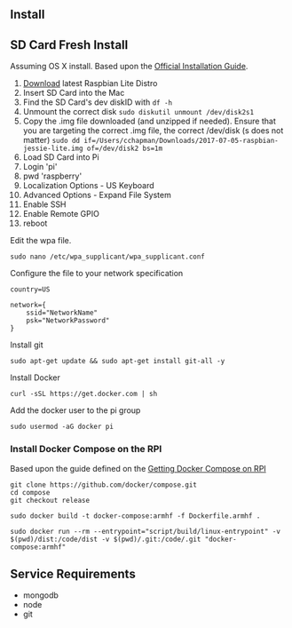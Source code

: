 ## Install

## SD Card Fresh Install

Assuming OS X install. Based upon the [Official Installation Guide](https://www.raspberrypi.org/documentation/installation/installing-images/mac.md).

1. [Download](https://www.raspberrypi.org/downloads/raspbian/) latest Raspbian Lite Distro
2. Insert SD Card into the Mac
3. Find the SD Card's dev diskID with ```df -h```
4. Unmount the correct disk ```sudo diskutil unmount /dev/disk2s1```
5. Copy the .img file downloaded (and unzipped if needed). Ensure that you are targeting the correct .img file, the correct /dev/disk (s does not matter) ```sudo dd if=/Users/cchapman/Downloads/2017-07-05-raspbian-jessie-lite.img of=/dev/disk2 bs=1m```
6. Load SD Card into Pi
7. Login 'pi'
8. pwd 'raspberry'
9. Localization Options - US Keyboard
10. Advanced Options - Expand File System
11. Enable SSH
12. Enable Remote GPIO
13. reboot


Edit the wpa file.

```sudo nano /etc/wpa_supplicant/wpa_supplicant.conf```

Configure the file to your network specification

```shell
country=US

network={
    ssid="NetworkName"
    psk="NetworkPassword"
}
```

Install git

```
sudo apt-get update && sudo apt-get install git-all -y
```

Install Docker

```
curl -sSL https://get.docker.com | sh
```

Add the docker user to the pi group

```
sudo usermod -aG docker pi
```


### Install Docker Compose on the RPI

Based upon the guide defined on the [Getting Docker Compose on RPI](https://www.berthon.eu/2017/getting-docker-compose-on-raspberry-pi-arm-the-easy-way/)

```
git clone https://github.com/docker/compose.git
cd compose
git checkout release
```

```
sudo docker build -t docker-compose:armhf -f Dockerfile.armhf .
```

```
sudo docker run --rm --entrypoint="script/build/linux-entrypoint" -v $(pwd)/dist:/code/dist -v $(pwd)/.git:/code/.git "docker-compose:armhf"
```

## Service Requirements

* mongodb
* node
* git
